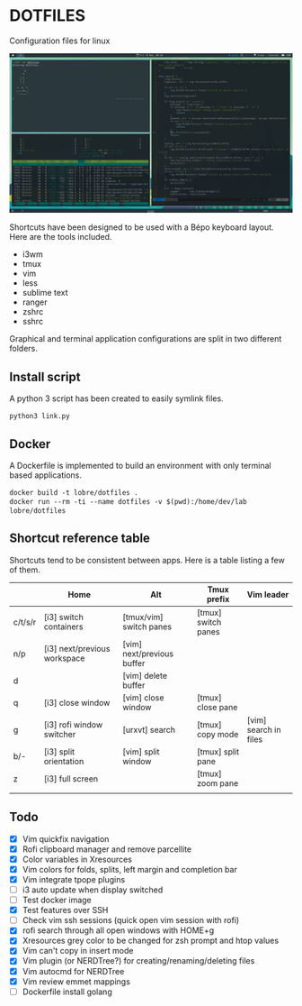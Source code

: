 # DOTFILES

Configuration files for linux

![Screenshot](/screenshot.png)

Shortcuts have been designed to be used with a Bépo keyboard layout. Here are the tools included.

 - i3wm
 - tmux
 - vim
 - less
 - sublime text
 - ranger
 - zshrc
 - sshrc

Graphical and terminal application configurations are split in two different folders.

## Install script

A python 3 script has been created to easily symlink files.

    python3 link.py

## Docker

A Dockerfile is implemented to build an environment with only terminal based applications.

    docker build -t lobre/dotfiles .
    docker run --rm -ti --name dotfiles -v $(pwd):/home/dev/lab lobre/dotfiles


## Shortcut reference table

Shortcuts tend to be consistent between apps. Here is a table listing a few of them.

|                            | Home                            | Alt                            | Tmux prefix                    | Vim leader                      |
| -------------------------- | ------------------------------- | ------------------------------ | ------------------------------ | ------------------------------- |
| c/t/s/r                    | [i3] switch containers          | [tmux/vim] switch panes        | [tmux] switch panes            |                                 |
| n/p                        | [i3] next/previous workspace    | [vim] next/previous buffer     |                                |                                 |
| d                          |                                 | [vim] delete buffer            |                                |                                 |
| q                          | [i3] close window               | [vim] close window             | [tmux] close pane              |                                 |
| g                          | [i3] rofi window switcher       | [urxvt] search                 | [tmux] copy mode               | [vim] search in files           |
| b/-                        | [i3] split orientation          | [vim] split window             | [tmux] split pane              |                                 |
| z                          | [i3] full screen                |                                | [tmux] zoom pane               |                                 |
|                            |                                 |                                |                                |                                 |

## Todo

- [X] Vim quickfix navigation
- [X] Rofi clipboard manager and remove parcellite
- [X] Color variables in Xresources
- [X] Vim colors for folds, splits, left margin and completion bar
- [X] Vim integrate tpope plugins
- [ ] i3 auto update when display switched
- [ ] Test docker image
- [X] Test features over SSH
- [ ] Check vim ssh sessions (quick open vim session with rofi)
- [X] rofi search through all open windows with HOME+g
- [X] Xresources grey color to be changed for zsh prompt and htop values
- [X] Vim can't copy in insert mode
- [X] Vim plugin (or NERDTree?) for creating/renaming/deleting files
- [X] Vim autocmd for NERDTree
- [X] Vim review emmet mappings
- [ ] Dockerfile install golang
